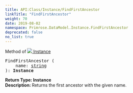 ```yaml
---
title: API:Class/Instance/FindFirstAncestor
linkTitle: "FindFirstAncestor"
weight: 70
date: 2019-08-02
namespace: Primrose.DataModel.Instance.FindFirstAncestor
deprecated: false
no_list: true
---
```

Method of <a href="/docs/api-reference/Class/Instance"><img src="/icons/silk/default.png"/>&nbsp;Instance</a>
<pre class="method-declaration">
FindFirstAncestor (
    name: <a class="type" href="/docs/api-reference/System/string">string</a>
): <b class="page-type">Instance</b></pre>
<b>Return Type: </b>
<b class="page-type">Instance</b>
<br/>
<b>Description: </b>
Returns the first ancestor with the given name.

